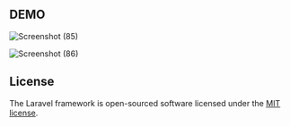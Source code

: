 ## DEMO

![Screenshot (85)](https://github.com/samikshashinde21/Home-Services-Booking-Website-with-AI-Chatbot/assets/153198116/3870c771-f5dd-4602-9bdc-fb06c7b447d4)




![Screenshot (86)](https://github.com/samikshashinde21/Home-Services-Booking-Website-with-AI-Chatbot/assets/153198116/e16e3e3a-1282-4a76-9c2f-dce582e1e185)


## License

The Laravel framework is open-sourced software licensed under the [MIT license](https://opensource.org/licenses/MIT).
